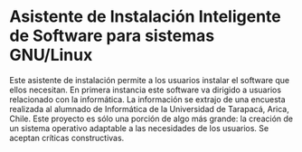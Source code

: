 Asistente de Instalación Inteligente de Software para sistemas GNU/Linux
=================================

Este asistente de instalación permite a los usuarios instalar el software que ellos necesitan. En primera instancia este software va dirigido a usuarios relacionado con la informática. La información se extrajo de una encuesta realizada al alumnado de Informática de la Universidad de Tarapacá, Arica, Chile.
Este proyecto es sólo una porción de algo más grande: la creación de un sistema operativo adaptable a las necesidades de los usuarios.
Se aceptan críticas constructivas.